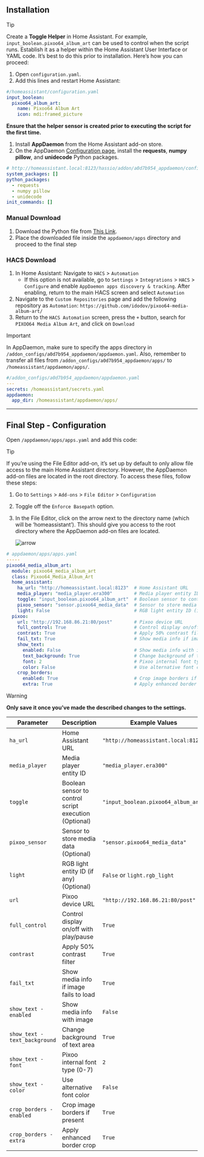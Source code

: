 
## Installation
> [!TIP]
> Create a **Toggle Helper** in Home Assistant. For example, `input_boolean.pixoo64_album_art` can be used to control when the script runs. Establish it as a helper within the Home Assistant User Interface or YAML code. It’s best to do this prior to installation. Here’s how you can proceed:
> 1. Open `configuration.yaml`.
> 2. Add this lines and restart Home Assistant:
> ```yaml
> #/homeassistant/configuration.yaml
> input_boolean:
>   pixoo64_album_art:
>     name: Pixoo64 Album Art
>     icon: mdi:framed_picture 
> ```
> **Ensure that the helper sensor is created prior to executing the script for the first time.**
1. Install **AppDaemon** from the Home Assistant add-on store.
2. On the AppDaemon [Configuration page](http://homeassistant.local:8123/hassio/addon/a0d7b954_appdaemon/config), install the **requests**, **numpy pillow**, and **unidecode** Python packages.
```yaml
# http://homeassistant.local:8123/hassio/addon/a0d7b954_appdaemon/config
system_packages: []
python_packages:
  - requests
  - numpy pillow
  - unidecode
init_commands: []
```
### Manual Download
1. Download the Python file from [This Link](https://github.com/idodov/pixoo64-media-album-art/blob/main/apps/pixoo64_media_album_art/pixoo64_media_album_art.py).
2. Place the downloaded file inside the `appdaemon/apps` directory and proceed to the final step
### HACS Download
1. In Home Assistant: Navigate to `HACS` > `Automation`
   * If this option is not available, go to `Settings` > `Integrations` > `HACS` > `Configure` and enable `AppDaemon apps discovery & tracking`. After enabling, return to the main HACS screen and select `Automation`
2. Navigate to the `Custom Repositories` page and add the following repository as `Automation`: `https://github.com/idodov/pixoo64-media-album-art/`
3. Return to the `HACS Automation` screen, press the `+` button, search for `PIXOO64 Media Album Art`, and click on `Download`
> [!IMPORTANT]  
> In AppDaemon, make sure to specify the apps directory in `/addon_configs/a0d7b954_appdaemon/appdaemon.yaml`.
> Also, remember to transfer all files from `/addon_configs/a0d7b954_appdaemon/apps/` to `/homeassistant/appdaemon/apps/`.
> ```yaml
> #/addon_configs/a0d7b954_appdaemon/appdaemon.yaml
> ---
> secrets: /homeassistant/secrets.yaml
> appdaemon:
>   app_dir: /homeassistant/appdaemon/apps/
> ```
_________
## Final Step - Configuration
Open `/appdaemon/apps/apps.yaml` and add this code:
> [!TIP]
>  If you’re using the File Editor add-on, it’s set up by default to only allow file access to the main Home Assistant directory. However, the AppDaemon add-on files are located in the root directory. To access these files, follow these steps:
> 1. Go to `Settings` > `Add-ons` > `File Editor` > `Configuration`
> 2. Toggle off the `Enforce Basepath` option.
> 3. In the File Editor, click on the arrow next to the directory name (which will be ‘homeassistant’). This should give you access to the root directory where the AppDaemon add-on files are located.
> 
>    ![arrow](https://github.com/idodov/RedAlert/assets/19820046/e57ea52d-d677-45b0-90c4-87723c5ddfea)

```yaml
# appdaemon/apps/apps.yaml
-----
pixoo64_media_album_art:
  module: pixoo64_media_album_art
  class: Pixoo64_Media_Album_Art
  home_assistant:
    ha_url: "http://homeassistant.local:8123"  # Home Assistant URL
    media_player: "media_player.era300"        # Media player entity ID
    toggle: "input_boolean.pixoo64_album_art"  # Boolean sensor to control script execution (Optional)
    pixoo_sensor: "sensor.pixoo64_media_data"  # Sensor to store media data (Optional)
    light: False                               # RGB light entity ID (if any) (Optional)
  pixoo:
    url: "http://192.168.86.21:80/post"        # Pixoo device URL
    full_control: True                         # Control display on/off with play/pause
    contrast: True                             # Apply 50% contrast filter
    fail_txt: True                             # Show media info if image fails to load
    show_text:
      enabled: False                           # Show media info with image
      text_background: True                    # Change background of text area
      font: 2                                  # Pixoo internal font type (0-7)
      color: False                             # Use alternative font color
    crop_borders:
      enabled: True                            # Crop image borders if present
      extra: True                              # Apply enhanced border crop
```
> [!WARNING]
> **Only save it once you’ve made the described changes to the settings.**

| Parameter | Description | Example Values |
| --- | --- | --- |
| `ha_url` | Home Assistant URL | `"http://homeassistant.local:8123"` |
| `media_player` | Media player entity ID | `"media_player.era300"` |
| `toggle` | Boolean sensor to control script execution (Optional) | `"input_boolean.pixoo64_album_art"` |
| `pixoo_sensor` | Sensor to store media data (Optional) | `"sensor.pixoo64_media_data"` |
| `light` | RGB light entity ID (if any) (Optional) | `False` or `light.rgb_light` |
| `url` | Pixoo device URL | `"http://192.168.86.21:80/post"` |
| `full_control` | Control display on/off with play/pause | `True` |
| `contrast` | Apply 50% contrast filter | `True` |
| `fail_txt` | Show media info if image fails to load | `True` |
| `show_text - enabled` | Show media info with image | `False` |
| `show_text - text_background` | Change background of text area | `True` |
| `show_text - font` | Pixoo internal font type (0-7) | `2` |
| `show_text - color` | Use alternative font color | `False` |
| `crop_borders - enabled` | Crop image borders if present | `True` |
| `crop_borders - extra` | Apply enhanced border crop | `True` |
